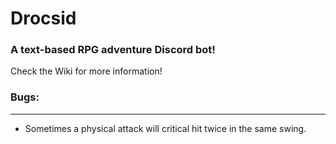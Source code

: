 # Drocsid

### A text-based RPG adventure Discord bot!

Check the Wiki for more information!


### Bugs:
***
- Sometimes a physical attack will critical hit twice in the same swing.